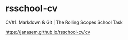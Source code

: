 # rsschool-cv

CV#1. Markdown &amp; Git | The Rolling Scopes School Task

https://janasem.github.io/rsschool-cv/cv
